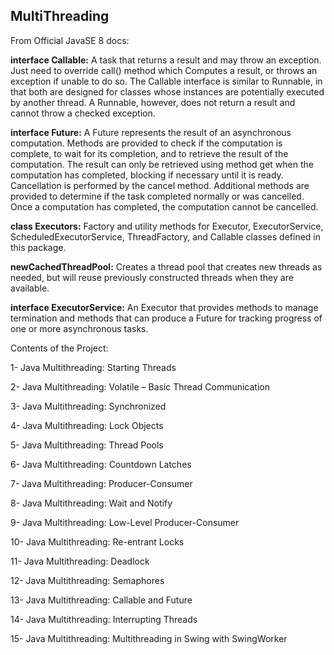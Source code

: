 ## MultiThreading

From Official JavaSE 8 docs: 

<p> <b>interface Callable:</b> A task that returns a result and may throw an exception.
  Just need to override call() method which Computes a result, or throws an exception if unable to do so.
  The Callable interface is similar to Runnable, in that both are designed for classes
  whose instances are potentially executed by another thread. A Runnable, however, 
  does not return a result and cannot throw a checked exception. 
 </p>
 <p>
  <b>interface Future:</b> A Future represents the result of an asynchronous computation. Methods are provided to check
  if the computation is complete, to wait for its completion, and to retrieve the result of the
  computation. The result can only be retrieved using method get when the computation has completed,
  blocking if necessary until it is ready. Cancellation is performed by the cancel method.
  Additional methods are provided to determine if the task completed normally or was cancelled.
  Once a computation has completed, the computation cannot be cancelled.
  </p>
  
  
  <b>class Executors:</b> Factory and utility methods for Executor, ExecutorService, 
		 ScheduledExecutorService, ThreadFactory, and Callable classes defined in this package.
	
<b>newCachedThreadPool:</b> Creates a thread pool that creates new threads as needed,
		 but will reuse previously constructed threads when they are available.

<b>interface ExecutorService:</b> An Executor that provides methods to manage termination and
		 methods that can produce a Future for tracking progress of one or more asynchronous tasks.

Contents of the Project:

1- Java Multithreading: Starting Threads

2- Java Multithreading: Volatile – Basic Thread Communication

3- Java Multithreading: Synchronized

4- Java Multithreading: Lock Objects

5- Java Multithreading: Thread Pools

6- Java Multithreading: Countdown Latches

7- Java Multithreading: Producer-Consumer

8- Java Multithreading: Wait and Notify

9- Java Multithreading: Low-Level Producer-Consumer

10- Java Multithreading: Re-entrant Locks

11- Java Multithreading: Deadlock

12- Java Multithreading: Semaphores

13- Java Multithreading: Callable and Future

14- Java Multithreading: Interrupting Threads

15- Java Multithreading: Multithreading in Swing with SwingWorker
